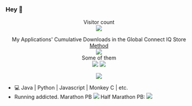 ### Hey 👋
<p align="center">
  Visitor count<br>
  <img src="https://profile-counter.glitch.me/Likenttt/count.svg" />
</p>
<p align="center">
  My Applications' Cumulative Downloads in the Global Connect IQ Store<a href="https://github.com/Likenttt/Likenttt/blob/main/queryAllDownloads.py"> Method</a><br>
  <img src="https://img.shields.io/badge/All_Apps-184843-red"/><br>
  Some of them<br>
  <img src="https://img.shields.io/badge/JumpJump-97745-green"/>
  <img src="https://img.shields.io/badge/满江红WF-3498-red"/>
</p>

<p align="center">
  <img align="center" src="https://github-readme-stats.vercel.app/api?username=likenttt&show_icons=true&count_private=true&include_all_commits=true" />
</p>

- 💻 Java | Python | Javascript | Monkey C | etc.
- Running addicted. Marathon PB <img src="https://img.shields.io/badge/Marathon_PB-3:21:15-green"/> Half Marathon PB: <img src="https://img.shields.io/badge/Half_Marathon_PB-1:33:12-red"/>
